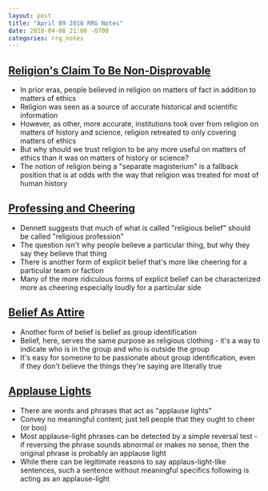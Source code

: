 ```yaml
---
layout: post
title: "April 09 2018 RRG Notes"
date: 2018-04-08 21:00 -0700
categories: rrg_notes
---
```


## [Religion's Claim To Be Non-Disprovable](https://www.greaterwrong.com/posts/fAuWLS7RKWD2npBFR/religion-s-claim-to-be-non-disprovable)
- In prior eras, people believed in religion on matters of fact in addition to matters of ethics
- Religion was seen as a source of accurate historical and scientific information
- However, as other, more accurate, institutions took over from religion on matters of history and science, religion retreated to only covering matters of ethics
- But why should we trust religion to be any more useful on matters of ethics than it was on matters of history or science?
- The notion of religion being a "separate magisterium" is a fallback position that is at odds with the way that religion was treated for most of human history

## [Professing and Cheering](https://www.greaterwrong.com/posts/RmCjazjupRGcHSm5N/professing-and-cheering)
- Dennett suggests that much of what is called "religious belief" should be called "religious profession"
- The question isn't why people believe a particular thing, but why they say they believe that thing
- There is another form of explicit belief that's more like cheering for a particular team or faction
- Many of the more ridiculous forms of explicit belief can be characterized more as cheering especially loudly for a particular side

## [Belief As Attire](https://www.greaterwrong.com/posts/nYkMLFpx77Rz3uo9c/belief-as-attire)
- Another form of belief is belief as group identification
- Belief, here, serves the same purpose as religious clothing - it's a way to indicate who is in the group and who is outside the group
- It's easy for someone to be passionate about group identification, even if they don't believe the things they're saying are literally true


## [Applause Lights](https://www.greaterwrong.com/posts/dLbkrPu5STNCBLRjr/applause-lights)
- There are words and phrases that act as "applause lights"
- Convey no meaningful content; just tell people that they ought to cheer (or boo)
- Most applause-light phrases can be detected by a simple reversal test - if reversing the phrase sounds abnormal or makes no sense, then the original phrase is probably an applause light
- While there can be legitimate reasons to say applaus-light-like sentences, such a sentence without meaningful specifics following is acting as an applause-light
